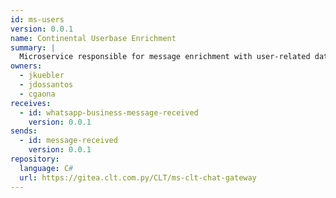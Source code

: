 ```yaml
---
id: ms-users
version: 0.0.1
name: Continental Userbase Enrichment
summary: |
  Microservice responsible for message enrichment with user-related data.
owners:
  - jkuebler
  - jdossantos
  - cgaona
receives:
  - id: whatsapp-business-message-received
    version: 0.0.1
sends:
  - id: message-received
    version: 0.0.1
repository:
  language: C#
  url: https://gitea.clt.com.py/CLT/ms-clt-chat-gateway
---
```


